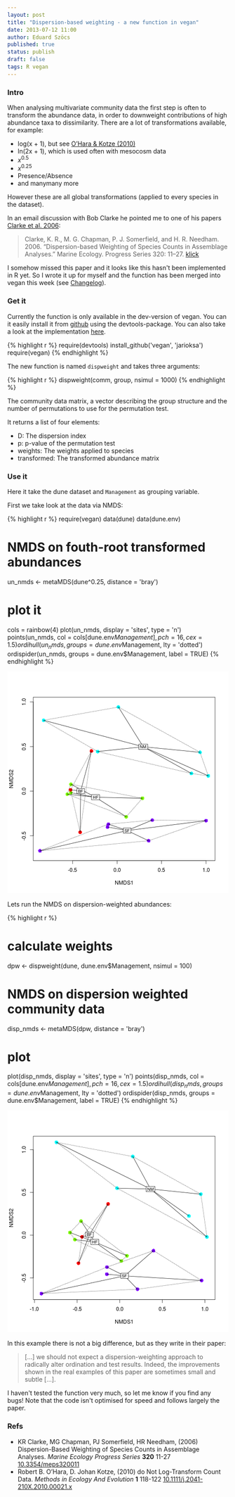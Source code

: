 ```yaml
---
layout: post
title: "Dispersion-based weighting - a new function in vegan"
date: 2013-07-12 11:00
author: Eduard Szöcs
published: true
status: publish
draft: false
tags: R vegan
---
```

 
### Intro
 
When analysing multivariate community data the first step is often to transform the abundance data, in order to downweight contributions of high abundance taxa to dissimilarity. There are a lot of transformations available, for example:
 
* log(x + 1), but see [O’Hara &amp; Kotze (2010)](http://dx.doi.org/10.1111/j.2041-210X.2010.00021.x)
* ln(2x + 1), which is used often with mesocosm data
* $x^{0.5}$
* $x^{0.25}$
* Presence/Absence
* and manymany more
 
However these are all global transformations (applied to every species in the dataset).
 
In an email discussion with Bob Clarke he pointed me to one of his papers [Clarke et al. 2006](http://dx.doi.org/10.3354/meps320011):
 
>Clarke, K. R., M. G. Chapman, P. J. Somerfield, and H. R. Needham. 2006. “Dispersion-based Weighting of Species Counts in Assemblage Analyses.” Marine Ecology. Progress Series 320: 11–27. [klick](http://www.int-res.com/abstracts/meps/v320/p11-27/)
 
I somehow missed this paper and it looks like this hasn't been implemented in R yet. 
So I wrote it up for myself and the function has been merged into vegan this week (see [Changelog](https://raw.github.com/jarioksa/vegan/master/inst/ChangeLog)).
 
### Get it
Currently the function is only available in the dev-version of vegan. You can it easily install it from [github](https://github.com/jarioksa/vegan) using the devtools-package. You can also take a look at the implementation [here](https://github.com/jarioksa/vegan/blob/master/R/dispweight.R).
 

{% highlight r %}
require(devtools)
install_github('vegan', 'jarioksa')
require(vegan)
{% endhighlight %}
 
 
The new function is named `dispweight` and takes three arguments:
 

{% highlight r %}
dispweight(comm, group, nsimul = 1000)
{% endhighlight %}
 
The community data matrix, a vector describing the group structure and the number of permutations to use for the permutation test.
 
It returns a list of four elements:
 
* D: The dispersion index
* p: p-value of the permutation test
* weights: The weights applied to species
* transformed: The transformed abundance matrix
 
 
### Use it
 
Here it take the dune dataset and `Management` as grouping variable.
 
First we take look at the data via NMDS:
 

{% highlight r %}
require(vegan)
data(dune)
data(dune.env)
 
# NMDS on fouth-root transformed abundances
un_nmds <- metaMDS(dune^0.25, distance = 'bray')
 
# plot it
cols = rainbow(4)
plot(un_nmds, display = 'sites', type = 'n')
points(un_nmds, col = cols[dune.env$Management], pch = 16, cex = 1.5)
ordihull(un_nmds, groups = dune.env$Management, lty = 'dotted')
ordispider(un_nmds, groups = dune.env$Management, label = TRUE)
{% endhighlight %}

![plot of chunk plot_raw](/figures/plot_raw-1.png) 
 
 
Lets run the NMDS on dispersion-weighted abundances:

{% highlight r %}
# calculate weights
dpw <- dispweight(dune, dune.env$Management, nsimul = 100)
 
# NMDS on dispersion weighted community data
disp_nmds <- metaMDS(dpw, distance = 'bray')
 
# plot
plot(disp_nmds, display = 'sites', type = 'n')
points(disp_nmds, col = cols[dune.env$Management], pch = 16, cex = 1.5)
ordihull(disp_nmds, groups = dune.env$Management, lty = 'dotted')
ordispider(disp_nmds, groups = dune.env$Management, label = TRUE)
{% endhighlight %}

![plot of chunk plot_disp](/figures/plot_disp-1.png) 
 
In this example there is not a big difference, but as they write in their paper:
 
>[...] we should not expect a dispersion-weighting approach to radically alter ordination and test results. Indeed, the improvements shown in the real examples of this paper are sometimes small and subtle [...].
 
I haven't tested the function very much, so let me know if you find any bugs! Note that the code isn't optimised for speed and follows largely the paper.
 
### Refs
 
<ul>
<li>KR Clarke, MG Chapman, PJ Somerfield, HR Needham,   (2006) Dispersion-Based Weighting of Species Counts in Assemblage Analyses.  <em>Marine Ecology Progress Series</em>  <strong>320</strong>  11-27  <a href="http://dx.doi.org/10.3354/meps320011">10.3354/meps320011</a></li>
<li>Robert B. O’Hara, D. Johan Kotze,   (2010) do Not Log-Transform Count Data.  <em>Methods in Ecology And Evolution</em>  <strong>1</strong>  118-122  <a href="http://dx.doi.org/10.1111/j.2041-210X.2010.00021.x">10.1111/j.2041-210X.2010.00021.x</a></li>
</ul>
